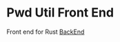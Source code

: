 # Pwd Util Front End    
Front end for Rust [BackEnd](https://github.com/saitamatp/pwd_utility_bak)
